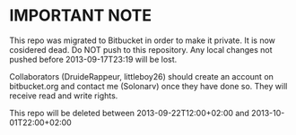 # IMPORTANT NOTE
This repo was migrated to Bitbucket in order to make it private.
It is now cosidered dead. Do NOT push to this repository.
Any local changes not pushed before 2013-09-17T23:19 will be lost.

Collaborators (DruideRappeur, littleboy26) should create an account on bitbucket.org and contact
me (Solonarv) once they have done so. They will receive read and write rights.

This repo will be deleted between 2013-09-22T12:00+02:00 and 2013-10-01T22:00+02:00
